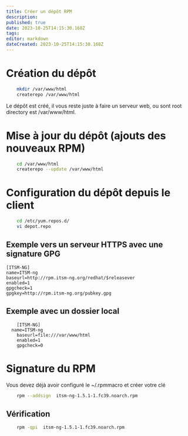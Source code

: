 ```yaml
---
title: Créer un dépôt RPM
description: 
published: true
date: 2023-10-25T14:15:30.168Z
tags: 
editor: markdown
dateCreated: 2023-10-25T14:15:30.168Z
---
```


# Création du dépôt
```bash
	mkdir /var/www/html
	createrepo /var/www/html
```

Le dépôt est créé, il vous reste juste à faire un serveur web, ou sont root directory est /var/www/html.

# Mise à jour du dépôt (ajouts des nouveaux RPM)
```bash
	cd /var/www/html
	createrepo --update /var/www/html
```

# Configuration du dépôt depuis le client
```bash
	cd /etc/yum.repos.d/
	vi depot.repo
```

## Exemple vers un serveur HTTPS avec une signature GPG
```
[ITSM-NG]
name=ITSM-ng
baseurl=http://rpm.itsm-ng.org/redhat/$releasever
enabled=1
gpgcheck=1
gpgkey=http://rpm.itsm-ng.org/pubkey.gpg
```
## Exemple avec un dossier local
```
	[ITSM-NG]
  name=ITSM-ng
	baseurl=file:///var/www/html
	enabled=1
	gpgcheck=0
```

# Signature du RPM
Vous devez déjà avoir configuré le ~/.rpmmacro et créer votre clé

``` bash
	rpm --addsign  itsm-ng-1.5.1-1.fc39.noarch.rpm
```

## Vérification
```bash
	rpm -qpi  itsm-ng-1.5.1-1.fc39.noarch.rpm
```